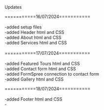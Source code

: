 Updates

===========16/07/2024=========== <br />
<br />
-added setup files <br />
-added Header html and CSS <br />
-added About html and CSS <br />
-added Services html and CSS <br />
<br />
===========17/07/2024=========== <br />
<br />
-added Featured Tours html and CSS<br />
-added Contact form html and CSS<br />
-added FormSpree connection to contact form<br />
-added Gallery html and CSS<br />

===========18/07/2024=========== <br />
<br />
-added Footer html and CSS<br /> -<br />
